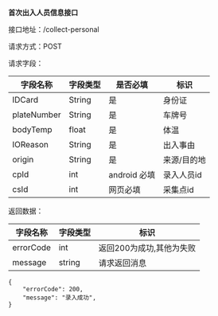 **首次出入人员信息接口**

接口地址：/collect-personal

请求方式：POST

请求字段：

| 字段名称       | 字段类型 | 是否必填                    | 标识                                             |
| -------------- | -------- | --------------------------- | ------------------------------------------------ |
| IDCard         | String   | 是                          | 身份证                                           |
| plateNumber    | String   | 是                          | 车牌号                                           |
| bodyTemp       | float    | 是                          | 体温                                             |
| IOReason       | String   | 是                          | 出入事由                                         |
| origin         | String   | 是                          | 来源/目的地                                      |
| cpId           | int      | android 必填                | 录入人员id                                       |
| csId           | int      | 网页必填                    | 采集点id                                         |


返回数据：

| 字段名称  | 字段类型 | 标识                     |
| --------- | -------- | ------------------------ |
| errorCode | int      | 返回200为成功,其他为失败 |
| message   | string   | 请求返回消息             |
````
{
    "errorCode": 200,
    "message": "录入成功",
}
````